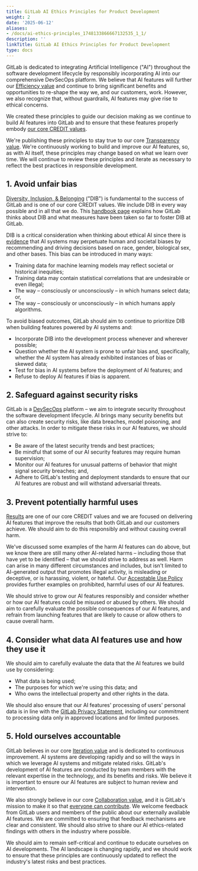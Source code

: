 ```yaml
---
title: GitLab AI Ethics Principles for Product Development
weight: 2
date: '2025-06-12'
aliases:
- /docs/ai-ethics-principles_1748133866667132535_1_1/
description: ''
linkTitle: GitLab AI Ethics Principles for Product Development
type: docs
---
```


GitLab is dedicated to integrating Artificial Intelligence ("AI") throughout the software development lifecycle by responsibly incorporating AI into our comprehensive DevSecOps platform. We believe that AI features will further our [Efficiency value](/handbook/values/#efficiency) and continue to bring significant benefits and opportunities to re-shape the way we, and our customers, work. However, we also recognize that, without guardrails, AI features may give rise to ethical concerns.

We created these principles to guide our decision making as we continue to build AI features into GitLab and to ensure that these features properly embody [our core CREDIT values](/handbook/values/).

We're publishing these principles to stay true to our core [Transparency value](/handbook/values/#transparency). We're continuously working to build and improve our AI features, so, as with AI itself, these principles may change based on what we learn over time.  We will continue to review these principles and iterate as necessary to reflect the best practices in responsible development.

## 1. Avoid unfair bias

[Diversity, Inclusion, & Belonging](/handbook/company/culture/inclusion/) ("DIB") is fundamental to the success of GitLab and is one of our core CREDIT values. We include DIB in every way possible and in all that we do. This [handbook page](/handbook/company/culture/inclusion/) explains how GitLab thinks about DIB and what measures have been taken so far to foster DIB at GitLab.

DIB is a critical consideration when thinking about ethical AI since there is [evidence](https://fra.europa.eu/en/publication/2022/bias-algorithm) that AI systems may perpetuate human and societal biases by recommending and driving decisions based on race, gender, biological sex, and other bases. This bias can be introduced in many ways:

- Training data for machine learning models may reflect societal or historical inequities;
- Training data may contain statistical correlations that are undesirable or even illegal;
- The way – consciously or unconsciously – in which humans select data; or,
- The way – consciously or unconsciously – in which humans apply algorithms.

To avoid biased outcomes, GitLab should aim to continue to prioritize DIB when building features powered by AI systems and:

- Incorporate DIB into the development process whenever and wherever possible;
- Question whether the AI system is prone to unfair bias and, specifically, whether the AI system has already exhibited instances of bias or skewed data;
- Test for bias in AI systems before the deployment of AI features; and
- Refuse to deploy AI features if bias is apparent.

## 2. Safeguard against security risks

GitLab is a [DevSecOps](https://about.gitlab.com/topics/devsecops/) platform – we aim to integrate security throughout the software development lifecycle. AI brings many security benefits but can also create security risks, like data breaches, model poisoning, and other attacks. In order to mitigate these risks in our AI features, we should strive to:

- Be aware of the latest security trends and best practices;
- Be mindful that some of our AI security features may require human supervision;
- Monitor our AI features for unusual patterns of behavior that might signal security breaches; and,
- Adhere to GitLab's testing and deployment standards to ensure that our AI features are robust and will withstand adversarial threats.

## 3. Prevent potentially harmful uses

[Results](/handbook/values/#results) are one of our core CREDIT values and we are focused on delivering AI features that improve the results that both GitLab and our customers achieve. We should aim to do this responsibly and without causing overall harm.

We've discussed some examples of the harm AI features can do above, but we know there are still many other AI-related harms – including those that have yet to be identified – that we should strive to address as well. Harm can arise in many different circumstances and includes, but isn't limited to AI-generated output that promotes illegal activity, is misleading or deceptive, or is harassing, violent, or hateful. Our [Acceptable Use Policy](/handbook/legal/acceptable-use-policy/) provides further examples on prohibited, harmful uses of our AI features.

We should strive to grow our AI features responsibly and consider whether or how our AI features could be misused or abused by others. We should aim to carefully evaluate the possible consequences of our AI features, and refrain from launching features that are likely to cause or allow others to cause overall harm.

## 4. Consider what data AI features use and how they use it

We should aim to carefully evaluate the data that the AI features we build use by considering:

- What data is being used;
- The purposes for which we're using this data; and
- Who owns the intellectual property and other rights in the data.

We should also ensure that our AI features' processing of users' personal data is in line with the [GitLab Privacy Statement](https://about.gitlab.com/privacy/), including our commitment to processing data only in approved locations and for limited purposes.

## 5. Hold ourselves accountable

GitLab believes in our core [Iteration value](/handbook/values/#iteration) and is dedicated to continuous improvement. AI systems are developing rapidly and so will the ways in which we leverage AI systems and mitigate related risks. GitLab's development of AI features are conducted by team members with the relevant expertise in the technology, and its benefits and risks. We believe it is important to ensure our AI features are subject to human review and intervention.

We also strongly believe in our core [Collaboration value](/handbook/values/#collaboration), and it is GitLab's mission to make it so that [everyone can contribute](/handbook/company/mission/). We welcome feedback from GitLab users and members of the public about our externally available AI features. We are committed to ensuring that feedback mechanisms are clear and consistent. We should also strive to share our AI ethics-related findings with others in the industry where possible.

We should aim to remain self-critical and continue to educate ourselves on AI developments. The AI landscape is changing rapidly, and we should work to ensure that these principles are continuously updated to reflect the industry's latest risks and best practices.
